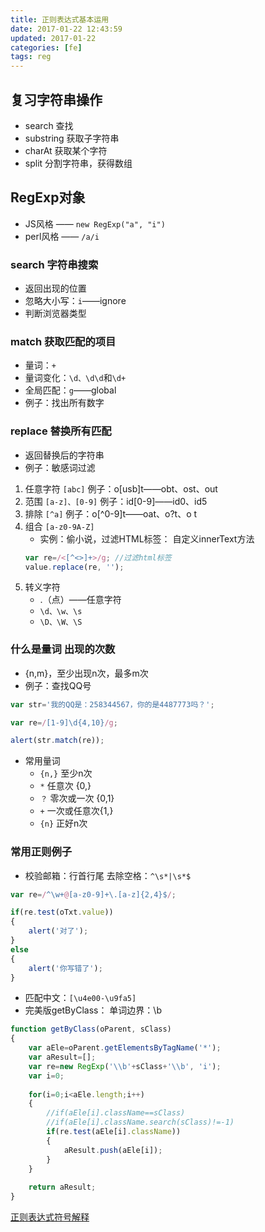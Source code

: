 ```yaml
---
title: 正则表达式基本运用
date: 2017-01-22 12:43:59
updated: 2017-01-22
categories: [fe]
tags: reg
---
```


## 复习字符串操作 ##
- search			查找
- substring		获取子字符串
- charAt			获取某个字符
- split			分割字符串，获得数组

## RegExp对象 ##
- JS风格 —— `new RegExp("a", "i")`
- perl风格 —— `/a/i`

### search 字符串搜索 ###
- 返回出现的位置  
- 忽略大小写：`i`——ignore  
- 判断浏览器类型  

### match 获取匹配的项目 ###
- 量词：`+`
- 量词变化：`\d、\d\d`和`\d+`  
- 全局匹配：`g`——global  
- 例子：找出所有数字  

### replace 替换所有匹配 ###
- 返回替换后的字符串
- 例子：敏感词过滤

1. 任意字符 `[abc]`
例子：o[usb]t——obt、ost、out
2. 范围 `[a-z]、[0-9]`
例子：id[0-9]——id0、id5
3. 排除 `[^a]`
例子：o[^0-9]t——oat、o?t、o t
4. 组合 `[a-z0-9A-Z]`
    - 实例：偷小说，过滤HTML标签： 自定义innerText方法
    ```js
    var re=/<[^<>]+>/g; //过滤html标签
    value.replace(re, '');
    ```
5. 转义字符
    - .（点）——任意字符
    - `\d、\w、\s`
    - `\D、\W、\S`

### 什么是量词 出现的次数 ###
- {n,m}，至少出现n次，最多m次
- 例子：查找QQ号
```js
var str='我的QQ是：258344567，你的是4487773吗？';

var re=/[1-9]\d{4,10}/g;

alert(str.match(re));
```
- 常用量词
    - `{n,}`	至少n次
    - `*`		任意次	{0,}
    - `？`	    零次或一次	{0,1}
    - `+`	    一次或任意次{1,}
    - `{n}`	    正好n次

### 常用正则例子 ###
- 校验邮箱：行首行尾 去除空格：`^\s*|\s*$`
```js
var re=/^\w+@[a-z0-9]+\.[a-z]{2,4}$/;

if(re.test(oTxt.value))
{
    alert('对了');
}
else
{
    alert('你写错了');
}
```
- 匹配中文：`[\u4e00-\u9fa5]`
- 完美版getByClass： 单词边界：\b
```js
function getByClass(oParent, sClass)
{
    var aEle=oParent.getElementsByTagName('*');
    var aResult=[];
    var re=new RegExp('\\b'+sClass+'\\b', 'i');
    var i=0;
    
    for(i=0;i<aEle.length;i++)
    {
        //if(aEle[i].className==sClass)
        //if(aEle[i].className.search(sClass)!=-1)
        if(re.test(aEle[i].className))
        {
            aResult.push(aEle[i]);
        }
    }
    
    return aResult;
}
```

[正则表达式符号解释](http://www.cnblogs.com/yirlin/archive/2006/04/12/373222.html)
